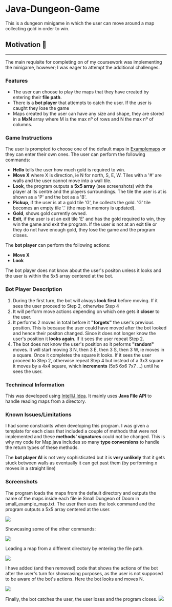 # Java-Dungeon-Game
This is a dungeon minigame in which the user can move around a map collecting gold in order to win.

## Motivation :bullettrain_front:
---
The main requisite for completing on of my coursework was implementing the minigame, however; I was eager to attempt the additional challenges.

### Features
- The user can choose to play the maps that they have created by entering their **file path**.
- There is a **bot player** that attempts to catch the user. If the user is caught they lose the game
- Maps created by the user can have any size and shape, they are stored in a **MxN** array where M is the max nº of rows and N the max nº of columns.
### Game Instructions
The user is prompted to choose one of the default maps in [Examplemaps](/Examplemaps) or they can enter their own ones.
The user can perform the following commands:
- **Hello** tells the user how much gold is required to win.
- **Move X** where X is direction, ie N for north, S, E, W. Tiles with a '#' are walls and the user cannot move into a wall tile.
- **Look**, the program outputs a **5x5 array** (see screenshots) with the player at its centre and the players surroundings. The tile the user is at is shown as a 'P' and the bot as a 'B'.
- **Pickup**, if the user is at a gold tile 'G', he collects the gold. 'G' tile becomes an empty tile '.' (the map in memory is updated).
- **Gold**, shows gold currently owned.
- **Exit**, if the user is at an exit tile 'E' and has the gold required to win, they win the game and exit the program. If the user is not at an exit tile or they do not have enough gold, they lose the game and the program closes.

The **bot player** can perform the following actions:
- **Move X**
- **Look**

The bot player does not know about the user's positon unless it looks and the user is within the 5x5 array centered at the bot.
### Bot Player Description

1. During the first turn, the bot will always **look first** before moving. If it sees the user proceed to Step 2, otherwise Step 4
2. It will perform move actions depending on which one gets it **closer** to the user. 
3. It performs 2 moves in total before it **"forgets"** the user's previous position. This is because the user could have moved after the bot looked and hence their positon changed. Since it does not longer know the user's position it **looks again**. If it sees the user repeat Step 2.
4. The bot does not know the user's position so it peforms **"random"** moves. It will start moving 3 N, then 3 E, then 3 S, then 3 W, ie moves in a square. Once it completes the square it looks. If it sees the user proceed to Step 2, otherwise repeat Step 4 but instead of a 3x3 square it moves by a 4x4 square, which **increments** (5x5 6x6 7x7 ...) until he sees the user.

### Technincal Information
This was developed using [IntelliJ Idea](https://www.jetbrains.com/idea/). It mainly uses **Java File API** to handle reading maps from a directory.

### Known Issues/Limitations
I had some constraints when developing this program. I was given a template for each class that included a couple of methods that were not implemented and these **methods' signatures** could not be changed. This is why my code for Map.java includes so many **type conversions** to handle the return types of these methods.

The **bot player AI** is not very sophisticated but it is **very unlikely** that it gets stuck between walls as eventually it can get past them (by performing x moves in a straight line)

### Screenshots

The program loads the maps from the default directory and outputs the name of the maps inside each file ie Small Dungeon of Doom in small_example_map.txt.
The user then uses the look command and the program outputs a 5x5 array centered at the user.

![](/screenshots/screenshot1.png)

Showcasing some of the other commands:

![](/screenshots/screenshot2.png)

Loading a map from a different directory by entering the file path.

![](/screenshots/screenshot3.png)

I have added (and then removed) code that shows the actions of the bot after the user's turn for showcasing purposes, as the user is not supposed to be aware of the bot's actions. Here the bot looks and moves N.

![](/screenshots/screenshot4.png)

Finally, the bot catches the user, the user loses and the program closes.
![](/screenshots/screenshot5.png)



